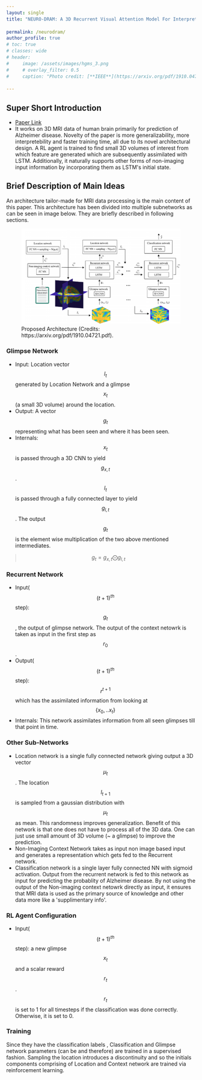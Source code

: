 ```yaml
---
layout: single
title: "NEURO-DRAM: A 3D Recurrent Visual Attention Model For Interpretable Neuroimaging Classification"

permalink: /neurodram/
author_profile: true
# toc: true
# classes: wide
# header:
#     image: /assets/images/hgms_3.png
#     # overlay_filter: 0.5
#     caption: "Photo credit: [**IEEE**](https://arxiv.org/pdf/1910.04721.pdf)"

---
```

## Super Short Introduction
* [Paper Link](https://arxiv.org/pdf/1910.04721.pdf)
* It works on 3D MRI data of human brain primarily for prediction of Alzheimer disease. Novelty of the paper is more generalizability, more interpretebility and faster training time, all due to its novel architectural design. A RL agent is trained to find small 3D volumes of interest from which feature are generated which are subsequently assimilated with LSTM. Additionally, it naturally supports other forms of non-imaging input information by incorporating them as LSTM's initial state.

## Brief Description of Main Ideas
An architecture tailor-made for MRI data processing is the main content of this paper. This architecture has been divided into multiple subnetworks as can be seen in image below. They are briefly described in following sections.
<figure>
    <a href="../assets/images/james_cole_1.png"><img src="../assets/images/james_cole_1.png"></a>
    <figcaption>Proposed Architecture (Credits: https://arxiv.org/pdf/1910.04721.pdf).</figcaption>
</figure>

### Glimpse Network
* Input: Location vector $$l_t$$ generated by Location Network and a glimpse $$x_t$$ (a small 3D volume) around the location.
* Output: A vector $$g_t$$ representing what has been seen and where it has been seen.
* Internals: $$x_t$$ is passed through a 3D CNN to yield $$g_{x,t}$$. $$l_t$$ is passed through a fully connected layer to yield $$g_{l,t}$$. The output $$g_t$$ is the element wise multiplication of the two above mentioned intermediates.
>$$g_t = g_{x,t}\bigodot g_{l,t}$$

### Recurrent Network
* Input($$(t +1)^{th}$$ step): $$g_t$$, the output of glimpse network. The output of the context netowrk is taken as input in the first step as $$r_0$$.
* Output($$(t +1)^{th}$$ step): $$r^{t+1}$$ which has the assimilated information from looking at $$\{x_0,..x_t\}$$
* Internals: This network assimilates information from all seen glimpses till that point in time.

### Other Sub-Networks
* Location network is a single fully connected network giving output a 3D vector $$\mu_t$$. The location $$l_{t+1}$$ is sampled from a gaussian distribution with $$\mu_t$$ as mean. This randomness improves generalization. Benefit of this network is that one does not have to process all of the 3D data. One can just use small amount of 3D volume (~ a glimpse) to improve the prediction.
* Non-Imaging Context Network takes as input non image based input and generates a representation which gets fed to the Recurrent network.
* Classification network is a single layer fully connected NN with sigmoid activation. Output from the recurrent network is fed to this network as input for predicting the probablity of Alzheimer disease. By not using the output of the Non-imaging context netowrk directly as input, it ensures that MRI data is used as the primary source of knowledge and other data more like a 'supplimentary info'.

### RL Agent Configuration
* Input($$(t +1)^{th}$$ step): a new glimpse $$x_t$$ and a scalar reward $$r_t$$. $$r_t$$ is set to 1 for all timesteps if the classification was done correctly. Otherwise, it is set to 0.

### Training
Since they have the classification labels , Classification and Glimpse network parameters (can be and therefore) are trained in a supervised fashion. Sampling the location introduces a discontinuity and so the initials components comprising of Location and Context network are trained via reinforcement learning.

